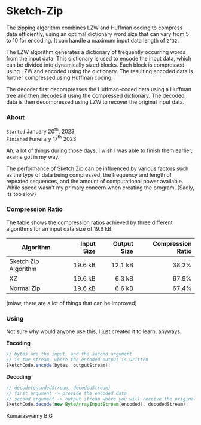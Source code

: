 # Sketch-Zip

The zipping algorithm combines LZW and Huffman coding to compress data efficiently, using an optimal dictionary word size that can vary from 5 to 10 for encoding. It can handle a maximum input data length of `2^32`.

The LZW algorithm generates a dictionary of frequently occurring words from the input data. This dictionary is used to encode the input data, which can be divided into dynamically sized blocks. Each block is compressed using LZW and encoded using the dictionary. The resulting encoded data is further compressed using Huffman coding.

The decoder first decompresses the Huffman-coded data using a Huffman tree and then decodes it using the compressed dictionary. The decoded data is then decompressed using LZW to recover the original input data.


### About

`Started` January 20<sup>th</sup>, 2023
<br>
`Finished` Funerary 17<sup>th</sup> 2023

Ah, a lot of things during those days, I wish I was able to finish them earlier, exams got in my way.

The performance of Sketch Zip can be influenced by various factors such as the type of data being compressed, the frequency and length of repeated sequences, and the amount of computational power available. While speed wasn't my primary concern when creating the program. (Sadly, its too slow)

### Compression Ratio

The table shows the compression ratios achieved by three different algorithms for an input data size of 19.6 kB.

| Algorithm            | Input Size | Output Size | Compression Ratio |
|----------------------|-----------:|------------:|------------------:|
| Sketch Zip Algorithm |    19.6 kB |     12.1 kB |             38.2% |
| XZ                   |    19.6 kB |      6.3 kB |             67.9% |
| Normal Zip           |    19.6 kB |      6.6 kB |             67.4% |

(miaw, there are a lot of things that can be improved)

### Using

Not sure why would anyone use this, I just created it to learn, anyways.

**Encoding**

````java
// bytes are the input, and the second argument
// is the stream, where the encoded output is written
SketchCode.encode(bytes, outputStream);
````

**Decoding**

````java
// decode(encodedStream, decodedStream)
// first argument -> provide the encoded data
// second argument -> output stream where you will receive the original data
SketchCode.decode(new ByteArrayInputStream(encoded), decodedStream);
````

Kumaraswamy B.G
